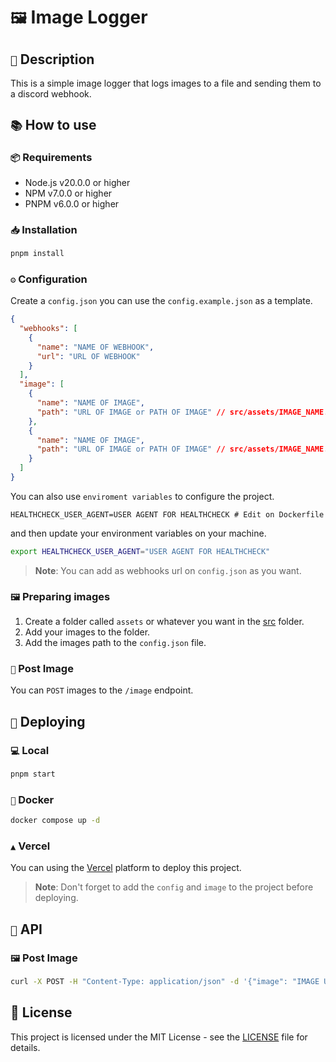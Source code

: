 # `🖼️` Image Logger

## `📝` Description

This is a simple image logger that logs images to a file and sending them to a discord webhook.

## `📚` How to use

### `📦` Requirements

- Node.js v20.0.0 or higher
- NPM v7.0.0 or higher
- PNPM v6.0.0 or higher

### `📥` Installation

```bash
pnpm install
```

### `⚙️` Configuration

Create a `config.json` you can use the `config.example.json` as a template.

```json
{
  "webhooks": [
    {
      "name": "NAME OF WEBHOOK",
      "url": "URL OF WEBHOOK"
    }
  ],
  "image": [
    {
      "name": "NAME OF IMAGE",
      "path": "URL OF IMAGE or PATH OF IMAGE" // src/assets/IMAGE_NAME.png
    },
    {
      "name": "NAME OF IMAGE",
      "path": "URL OF IMAGE or PATH OF IMAGE" // src/assets/IMAGE_NAME.png
    }
  ]
}
```

You can also use `enviroment variables` to configure the project.

```env
HEALTHCHECK_USER_AGENT=USER AGENT FOR HEALTHCHECK # Edit on Dockerfile
```

and then update your environment variables on your machine.

```bash
export HEALTHCHECK_USER_AGENT="USER AGENT FOR HEALTHCHECK"
```

> **Note**: You can add as webhooks url on `config.json` as you want.

### `🖼️` Preparing images

1. Create a folder called `assets` or whatever you want in the [src](./src/) folder.
2. Add your images to the folder.
3. Add the images path to the `config.json` file.

### `📝` Post Image

You can `POST` images to the `/image` endpoint.

## `🚌` Deploying

### `💻` Local

```bash
pnpm start
```

### `🐳` Docker

```bash
docker compose up -d
```

### `▲` Vercel

You can using the [Vercel](https://vercel.com/) platform to deploy this project.

> **Note**: Don't forget to add the `config` and `image` to the project before deploying.

## `📝` API

### `🖼️` Post Image

```bash
curl -X POST -H "Content-Type: application/json" -d '{"image": "IMAGE URL", "imageName": "IMAGE NAME"}' http://localhost:3000/image
```

## 📝 License

This project is licensed under the MIT License - see the [LICENSE](LICENSE) file for details.
